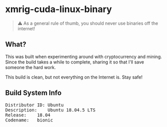 # xmrig-cuda-linux-binary

> ⚠️ As a general rule of thumb, you should never use binaries off the internet!

## What?

This was built when experimenting around with cryptocurrency and mining. Since the build takes a while to complete, sharing it so that I'll save someone the hard work.

This build is clean, but not everything on the Internet is. Stay safe!  

## Build System Info

<pre>
Distributor ID:	Ubuntu
Description:	Ubuntu 18.04.5 LTS
Release:	18.04
Codename:	bionic
</pre>
